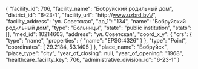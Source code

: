{
    "facility_id": 706,
    "facility_name": "Бобруйский родильный дом",
    "district_id": "6-23-1",
    "facility_url": "http:\/\/www.uzbrd.by\/",
    "facility_address": "ул. Советская",
    "ap_1": "134",
    "name": "Бобруйский родильный дом",
    "type": "Больницы",
    "state": "public institution",
    "stats": [],
    "med_id": 10214603,
    "address": "ул. Советская",
    "coord_x_y": {
        "crs": {
            "type": "name",
            "properties": {
                "name": "EPSG:4326"
            }
        },
        "type": "Point",
        "coordinates": [
            29.2184,
            53.1405
        ]
    },
    "place_name": "Бобруйск",
    "place_type": "city",
    "year_of_closing": null,
    "year_of_opening": "1968",
    "healthcare_facility_key": 706,
    "administrative_division_id": "6-23-1"
}